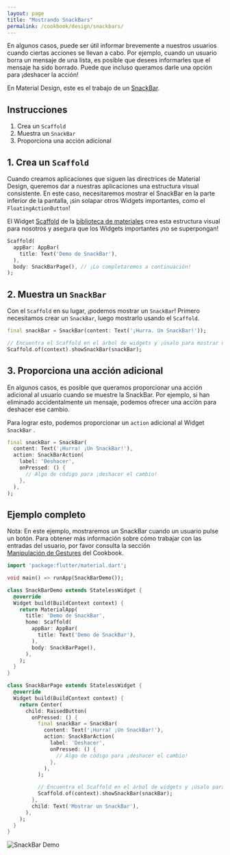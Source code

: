 ```yaml
---
layout: page
title: "Mostrando SnackBars"
permalink: /cookbook/design/snackbars/
---
```


En algunos casos, puede ser útil informar brevemente a nuestros usuarios cuando ciertas acciones
se llevan a cabo. Por ejemplo, cuando un usuario borra un mensaje de una lista, es posible que 
desees informarles que el mensaje ha sido borrado. Puede que incluso queramos darle 
una opción para ¡deshacer la acción! 

En Material Design, este es el trabajo de un [SnackBar](https://docs.flutter.io/flutter/material/SnackBar-class.html).

## Instrucciones

  1. Crea un `Scaffold`
  2. Muestra un `SnackBar`
  3. Proporciona una acción adicional
  
## 1. Crea un `Scaffold`

Cuando creamos aplicaciones que siguen las directrices de Material Design, queremos dar a nuestras aplicaciones una estructura visual consistente. En este caso, necesitaremos mostrar el SnackBar en la parte inferior de la pantalla, ¡sin solapar otros Widgets importantes, como el `FloatingActionButton`!

El Widget [Scaffold](https://docs.flutter.io/flutter/material/Scaffold-class.html)
de la [biblioteca de materiales](https://docs.flutter.io/flutter/material/material-library.html) crea esta estructura visual para nosotros y asegura que los Widgets importantes ¡no se superpongan!

<!-- skip -->
```dart
Scaffold(
  appBar: AppBar(
    title: Text('Demo de SnackBar'),
  ),
  body: SnackBarPage(), // ¡Lo completaremos a continuación!
);
```

## 2. Muestra un `SnackBar`

Con el `Scaffold` en su lugar, ¡podemos mostrar un `SnackBar`! Primero necesitamos crear un `SnackBar`, luego mostrarlo usando el `Scaffold`.

<!-- skip -->
```dart
final snackBar = SnackBar(content: Text('¡Hurra. Un SnackBar!'));

// Encuentra el Scaffold en el árbol de widgets y ¡úsalo para mostrar un SnackBar!
Scaffold.of(context).showSnackBar(snackBar);
```

## 3. Proporciona una acción adicional

En algunos casos, es posible que queramos proporcionar una acción adicional al usuario cuando se muestre la SnackBar. Por ejemplo, si han eliminado accidentalmente un mensaje, podemos ofrecer una acción para deshacer ese cambio.

Para lograr esto, podemos proporcionar un `action` adicional al Widget `SnackBar` .

```dart
final snackBar = SnackBar(
  content: Text('¡Hurra! ¡Un SnackBar!'),
  action: SnackBarAction(
    label: 'Deshacer',
    onPressed: () {
      // Algo de código para ¡deshacer el cambio!
    },
  ),
);
``` 

## Ejemplo completo 

Nota: En este ejemplo, mostraremos un SnackBar cuando un usuario pulse un botón.
Para obtener más información sobre cómo trabajar con las entradas del usuario, por favor consulta la sección  
[Manipulación de Gestures](/cookbook/#handling-gestures) del Cookbook.

```dart
import 'package:flutter/material.dart';

void main() => runApp(SnackBarDemo());

class SnackBarDemo extends StatelessWidget {
  @override
  Widget build(BuildContext context) {
    return MaterialApp(
      title: 'Demo de SnackBar',
      home: Scaffold(
        appBar: AppBar(
          title: Text('Demo de SnackBar'),
        ),
        body: SnackBarPage(),
      ),
    );
  }
}

class SnackBarPage extends StatelessWidget {
  @override
  Widget build(BuildContext context) {
    return Center(
      child: RaisedButton(
        onPressed: () {
          final snackBar = SnackBar(
            content: Text('¡Hurra! ¡Un SnackBar!'),
            action: SnackBarAction(
              label: 'Deshacer',
              onPressed: () {
                // Algo de código para ¡deshacer el cambio!
              },
            ),
          );

          // Encuentra el Scaffold en el árbol de widgets y ¡úsalo para mostrar un SnackBar!
          Scaffold.of(context).showSnackBar(snackBar);
        },
        child: Text('Mostrar un SnackBar'),
      ),
    );
  }
}
```

![SnackBar Demo](/images/cookbook/snackbar.gif)
